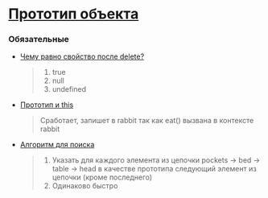 # [Прототип объекта](https://learn.javascript.ru/prototype)

### Обязательные
 
* [Чему равно свойство после delete?](https://learn.javascript.ru/task/property-after-delete)
  > 1. true
  > 2. null
  > 3. undefined
* [Прототип и this](https://learn.javascript.ru/task/proto-and-this)
  > Сработает, запишет в rabbit так как eat() вызвана в контексте rabbit
* [Алгоритм для поиска](https://learn.javascript.ru/task/search-algorithm)
  > 1. Указать для каждого элемента из цепочки pockets -> bed -> table -> head в качестве прототипа следующий элемент из цепочки (кроме последнего)
  > 2. Одинаково быстро
